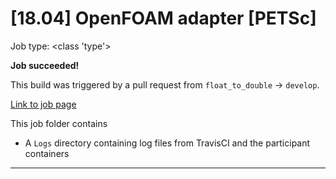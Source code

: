 # [18.04] OpenFOAM adapter [PETSc]

Job type: <class 'type'>



**Job succeeded!**



This build was triggered by a pull request from `float_to_double` → `develop`.



[Link to job page]({[job_link]})


This job folder contains
- A `Logs` directory containing log files from TravisCI and the participant containers


---

